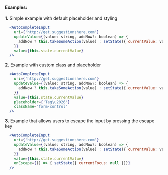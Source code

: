 #### Examples:

__1.__ Simple example with default placeholder and styling

```jsx
  <AutoCompleteInput
    uri={'http://get.suggestionshere.com'}
    updateValue={(value: string, addNow?: boolean) => {
      addNow ? this.takeSomeAction(value) : setState({ currentValue: value })
    }}
    value={this.state.currentValue}
  />
```

__2.__ Example with custom class and placeholder

```jsx
  <AutoCompleteInput
    uri={'http://get.suggestionshere.com'}
    updateValue={(value: string, addNow?: boolean) => {
      addNow ? this.takeSomeAction(value) : setState({ currentValue: value })
    }}
    value={this.state.currentValue}
    placeholder={'Tag\u2026'}
    className="form-control"
  />
```

__3.__ Example that allows users to escape the input by pressing the escape key

```jsx
  <AutoCompleteInput
    uri={'http://get.suggestionshere.com'}
    updateValue={(value: string, addNow?: boolean) => {
      addNow ? this.takeSomeAction(value) : setState({ currentValue: value })
    }}
    value={this.state.currentValue}
    onEscape={() => { setState({ currentFocus: null })}}
  />
```